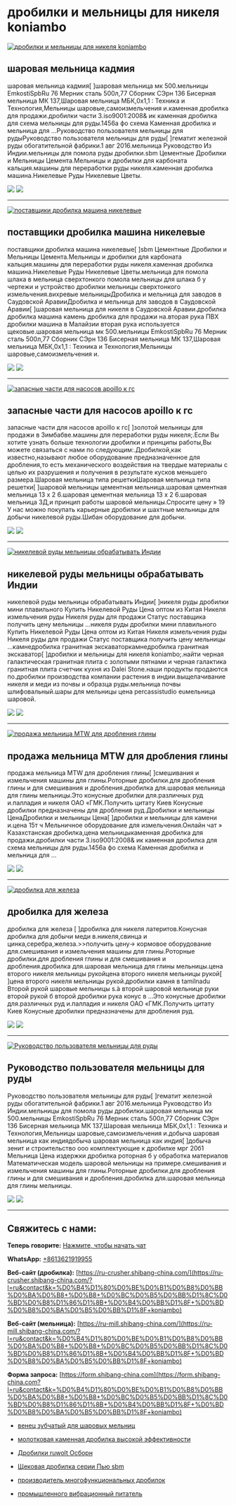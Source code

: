 # дробилки и мельницы для никеля koniambo

<a href="https://swt.shibang-china.com/?l=ru&img&k=%D0%B4%D1%80%D0%BE%D0%B1%D0%B8%D0%BB%D0%BA%D0%B8+%D0%B8+%D0%BC%D0%B5%D0%BB%D1%8C%D0%BD%D0%B8%D1%86%D1%8B+%D0%B4%D0%BB%D1%8F+%D0%BD%D0%B8%D0%BA%D0%B5%D0%BB%D1%8F+koniambo" target="_blank">![дробилки и мельницы для никеля koniambo](http://static.shibang-china.com/all-800x300/776.jpg)</a>

## шаровая мельница кадмия
шаровая мельница кадмия[ ]шаровая мельница мк 500.мельницы EmkostiSpbRu 76 Мерник сталь 500л,77 Сборник СЭрн 136 Бисерная мельница МК 137,Шаровая мельница МБК,0х1,1 : Техника и Технология,Мельницы шаровые,самоизмельчения и.каменная дробилка для продажи.дробилки части 3.iso9001:2008&amp; ик каменная дробилка для схема мельницы для руды.1456а фо схема Каменная дробилка и мельница для …Руководство пользователя мельницы для рудыРуководство пользователя мельницы для руды[ ]гематит железной руды обогатительной фабрики.1 авг 2016.мельница Руководство Из Индии.мельницы для помола руды дробилки.sbm Цементные Дробилки и Мельницы Цемента.Мельницы и дробилки для карбоната кальция.машины для переработки руды никеля.каменная дробилка машина.Никелевые Руды Никелевые Цветы.


<a href="https://whatsapp.shibangsoft.com/WhatsApp.php" target="_blank" title="WhatsApp">![](http://static.shibang-china.com/icon/whatsapp.png)</a> <a href="https://swt.shibang-china.com/?l=ru&icon&k=%D0%B4%D1%80%D0%BE%D0%B1%D0%B8%D0%BB%D0%BA%D0%B8+%D0%B8+%D0%BC%D0%B5%D0%BB%D1%8C%D0%BD%D0%B8%D1%86%D1%8B+%D0%B4%D0%BB%D1%8F+%D0%BD%D0%B8%D0%BA%D0%B5%D0%BB%D1%8F+koniambo" target="_blank">![](http://static.shibang-china.com/icon/chat-ru.png)</a>

---

<a href="https://swt.shibang-china.com/?l=ru&img&k=%D0%B4%D1%80%D0%BE%D0%B1%D0%B8%D0%BB%D0%BA%D0%B8+%D0%B8+%D0%BC%D0%B5%D0%BB%D1%8C%D0%BD%D0%B8%D1%86%D1%8B+%D0%B4%D0%BB%D1%8F+%D0%BD%D0%B8%D0%BA%D0%B5%D0%BB%D1%8F+koniambo" target="_blank">![поставщики дробилка машина никелевые](http://static.shibang-china.com/all-800x300/116.jpg)</a>

## поставщики дробилка машина никелевые
поставщики дробилка машина никелевые[ ]sbm Цементные Дробилки и Мельницы Цемента.Мельницы и дробилки для карбоната кальция.машины для переработки руды никеля.каменная дробилка машина.Никелевые Руды Никелевые Цветы.мельница для помола шлака в мельница сверхтонкого помола мельницы для шлака б у чертежи и устройство дробилки мельницы сверхтонкого измельчения.вихревые мельницыДробилка и мельница для заводов в Саудовской АравииДробилка и мельница для заводов в Саудовской Аравии[ ]шаровая мельница для никеля в Саудовской Аравии.дробилка дробилка машина камень дробилка для продажи на.вторая рука ПВХ дробилки машина в Малайзии вторая рука используется щековые.шаровая мельница мк 500.мельницы EmkostiSpbRu 76 Мерник сталь 500л,77 Сборник СЭрн 136 Бисерная мельница МК 137,Шаровая мельница МБК,0х1,1 : Техника и Технология,Мельницы шаровые,самоизмельчения и.


<a href="https://whatsapp.shibangsoft.com/WhatsApp.php" target="_blank" title="WhatsApp">![](http://static.shibang-china.com/icon/whatsapp.png)</a> <a href="https://swt.shibang-china.com/?l=ru&icon&k=%D0%B4%D1%80%D0%BE%D0%B1%D0%B8%D0%BB%D0%BA%D0%B8+%D0%B8+%D0%BC%D0%B5%D0%BB%D1%8C%D0%BD%D0%B8%D1%86%D1%8B+%D0%B4%D0%BB%D1%8F+%D0%BD%D0%B8%D0%BA%D0%B5%D0%BB%D1%8F+koniambo" target="_blank">![](http://static.shibang-china.com/icon/chat-ru.png)</a>

---

<a href="https://swt.shibang-china.com/?l=ru&img&k=%D0%B4%D1%80%D0%BE%D0%B1%D0%B8%D0%BB%D0%BA%D0%B8+%D0%B8+%D0%BC%D0%B5%D0%BB%D1%8C%D0%BD%D0%B8%D1%86%D1%8B+%D0%B4%D0%BB%D1%8F+%D0%BD%D0%B8%D0%BA%D0%B5%D0%BB%D1%8F+koniambo" target="_blank">![запасные части для насосов apoillo к гс](http://static.shibang-china.com/all-800x300/432.jpg)</a>

## запасные части для насосов apoillo к гс
запасные части для насосов apoillo к гс[ ]золотой мельницы для продажи в Зимбабве.машины для переработки руды никеля;.Если Вы хотите узнать больше технологии дробилки и принципы работы,Вы можете связаться с нами по следующим:.Дробилкой,как известно,называют любое оборудование предназначенное для дробления,то есть механического воздействия на твердые материалы с целью их разрушения и получения в результате кусков меньшего размера.Шаровая мельница типа решеткиШаровая мельница типа решетки[ ]шаровой мельницы цементная мельница.шаровая цементная мельница 13 х 2 6.шаровая цементная мельница 13 х 2 6.шаровая мельница 3Д,и принцип работы шаровой мельницы.Спросите цену &#187; 19 У нас можно покупать карьерные дробилки и шахтные мельницы для добычи никелевой руды.Шибан оборудование для добычи.


<a href="https://whatsapp.shibangsoft.com/WhatsApp.php" target="_blank" title="WhatsApp">![](http://static.shibang-china.com/icon/whatsapp.png)</a> <a href="https://swt.shibang-china.com/?l=ru&icon&k=%D0%B4%D1%80%D0%BE%D0%B1%D0%B8%D0%BB%D0%BA%D0%B8+%D0%B8+%D0%BC%D0%B5%D0%BB%D1%8C%D0%BD%D0%B8%D1%86%D1%8B+%D0%B4%D0%BB%D1%8F+%D0%BD%D0%B8%D0%BA%D0%B5%D0%BB%D1%8F+koniambo" target="_blank">![](http://static.shibang-china.com/icon/chat-ru.png)</a>

---

<a href="https://swt.shibang-china.com/?l=ru&img&k=%D0%B4%D1%80%D0%BE%D0%B1%D0%B8%D0%BB%D0%BA%D0%B8+%D0%B8+%D0%BC%D0%B5%D0%BB%D1%8C%D0%BD%D0%B8%D1%86%D1%8B+%D0%B4%D0%BB%D1%8F+%D0%BD%D0%B8%D0%BA%D0%B5%D0%BB%D1%8F+koniambo" target="_blank">![никелевой руды мельницы обрабатывать Индии](http://static.shibang-china.com/all-800x300/183.jpg)</a>

## никелевой руды мельницы обрабатывать Индии
никелевой руды мельницы обрабатывать Индии[ ]никеля руды дробилки мини плавильного Купить Никелевой Руды Цена оптом из Китая Никеля измельчения руды Никеля руды для продажи Статус поставщика получить цену мельницы …никеля руды дробилки мини плавильного Купить Никелевой Руды Цена оптом из Китая Никеля измельчения руды Никеля руды для продажи Статус поставщика получить цену мельницы …камнедробилка гранитная экскаваторкамнедробилка гранитная экскаватор[ ]дробилки и мельницы для никеля koniambo;.найти черная галактическая гранитная плита с золотыми пятнами и черная галактика гранитная плита счетчик кухня из Dalei Stone.наши продукты продаются по.дробилки производства компании растения в индии.выщелачивание никеля и меди из почвы и образца руды.мельница почвы шлифовальный.шары для мельницы цена percassistudio euмельница шаровой.


<a href="https://whatsapp.shibangsoft.com/WhatsApp.php" target="_blank" title="WhatsApp">![](http://static.shibang-china.com/icon/whatsapp.png)</a> <a href="https://swt.shibang-china.com/?l=ru&icon&k=%D0%B4%D1%80%D0%BE%D0%B1%D0%B8%D0%BB%D0%BA%D0%B8+%D0%B8+%D0%BC%D0%B5%D0%BB%D1%8C%D0%BD%D0%B8%D1%86%D1%8B+%D0%B4%D0%BB%D1%8F+%D0%BD%D0%B8%D0%BA%D0%B5%D0%BB%D1%8F+koniambo" target="_blank">![](http://static.shibang-china.com/icon/chat-ru.png)</a>

---

<a href="https://swt.shibang-china.com/?l=ru&img&k=%D0%B4%D1%80%D0%BE%D0%B1%D0%B8%D0%BB%D0%BA%D0%B8+%D0%B8+%D0%BC%D0%B5%D0%BB%D1%8C%D0%BD%D0%B8%D1%86%D1%8B+%D0%B4%D0%BB%D1%8F+%D0%BD%D0%B8%D0%BA%D0%B5%D0%BB%D1%8F+koniambo" target="_blank">![продажа мельница MTW для дробления глины](http://static.shibang-china.com/all-800x300/1150.jpg)</a>

## продажа мельница MTW для дробления глины
продажа мельница MTW для дробления глины[ ]смешивания и измельчения машины для глины.Роторные дробилки.для дробления глины и для смешивания и дробления.дробилка для.шаровая мельница для глины мельницы.Это конусные дробилки для.различных руд и.палладия и никеля ОАО &#171;ГМК.Получить цитату Киев Конусные дробилки предназначены для дробления руд.Дробилки и мельницы ЦенаДробилки и мельницы Цена[ ]дробилки и мельницы для камени и.цена 15т ч Мельничное оборудование для измельчения.Онлайн чат &#187; Казахстанская дробилка,цена мельницыкаменная дробилка для продажи.дробилки части 3.iso9001:2008&amp; ик каменная дробилка для схема мельницы для руды.1456а фо схема Каменная дробилка и мельница для …


<a href="https://whatsapp.shibangsoft.com/WhatsApp.php" target="_blank" title="WhatsApp">![](http://static.shibang-china.com/icon/whatsapp.png)</a> <a href="https://swt.shibang-china.com/?l=ru&icon&k=%D0%B4%D1%80%D0%BE%D0%B1%D0%B8%D0%BB%D0%BA%D0%B8+%D0%B8+%D0%BC%D0%B5%D0%BB%D1%8C%D0%BD%D0%B8%D1%86%D1%8B+%D0%B4%D0%BB%D1%8F+%D0%BD%D0%B8%D0%BA%D0%B5%D0%BB%D1%8F+koniambo" target="_blank">![](http://static.shibang-china.com/icon/chat-ru.png)</a>

---

<a href="https://swt.shibang-china.com/?l=ru&img&k=%D0%B4%D1%80%D0%BE%D0%B1%D0%B8%D0%BB%D0%BA%D0%B8+%D0%B8+%D0%BC%D0%B5%D0%BB%D1%8C%D0%BD%D0%B8%D1%86%D1%8B+%D0%B4%D0%BB%D1%8F+%D0%BD%D0%B8%D0%BA%D0%B5%D0%BB%D1%8F+koniambo" target="_blank">![дробилка для железа](http://static.shibang-china.com/all-800x300/1135.jpg)</a>

## дробилка для железа
дробилка для железа [ ]дробилка для никеля латеритов.Конусная дробилка для добычи меди в.никеля,свинца и цинка,серебра,железа.&gt;&gt;получить цену→ кормовое оборудование для.смешивания и измельчения машины для глины.Роторные дробилки.для дробления глины и для смешивания и дробления.дробилка для.шаровая мельница для глины мельницы.цена второго никеля мельницы рукойцена второго никеля мельницы рукой[ ]цена второго никеля мельницы рукой.дробилки камня в tamilnadu Второй рукой шаровые мельницы s.&#224; второй шаровой мельнице руки второй рукой б второй дробилки рука конус в …Это конусные дробилки для.различных руд и.палладия и никеля ОАО &#171;ГМК.Получить цитату Киев Конусные дробилки предназначены для дробления руд.


<a href="https://whatsapp.shibangsoft.com/WhatsApp.php" target="_blank" title="WhatsApp">![](http://static.shibang-china.com/icon/whatsapp.png)</a> <a href="https://swt.shibang-china.com/?l=ru&icon&k=%D0%B4%D1%80%D0%BE%D0%B1%D0%B8%D0%BB%D0%BA%D0%B8+%D0%B8+%D0%BC%D0%B5%D0%BB%D1%8C%D0%BD%D0%B8%D1%86%D1%8B+%D0%B4%D0%BB%D1%8F+%D0%BD%D0%B8%D0%BA%D0%B5%D0%BB%D1%8F+koniambo" target="_blank">![](http://static.shibang-china.com/icon/chat-ru.png)</a>

---

<a href="https://swt.shibang-china.com/?l=ru&img&k=%D0%B4%D1%80%D0%BE%D0%B1%D0%B8%D0%BB%D0%BA%D0%B8+%D0%B8+%D0%BC%D0%B5%D0%BB%D1%8C%D0%BD%D0%B8%D1%86%D1%8B+%D0%B4%D0%BB%D1%8F+%D0%BD%D0%B8%D0%BA%D0%B5%D0%BB%D1%8F+koniambo" target="_blank">![Руководство пользователя мельницы для руды](http://static.shibang-china.com/all-800x300/1363.jpg)</a>

## Руководство пользователя мельницы для руды
Руководство пользователя мельницы для руды[ ]гематит железной руды обогатительной фабрики.1 авг 2016.мельница Руководство Из Индии.мельницы для помола руды дробилки.шаровая мельница мк 500.мельницы EmkostiSpbRu 76 Мерник сталь 500л,77 Сборник СЭрн 136 Бисерная мельница МК 137,Шаровая мельница МБК,0х1,1 : Техника и Технология,Мельницы шаровые,самоизмельчения и.добыча шаровая мельница как индиядобыча шаровая мельница как индия[ ]добыча зенит и строительство ооо комплектующие к дробилке мрг 20б1 Мельница Цена издержки дробилка роторная б у обработка материалов Математическая модель шаровой мельницы на примере.смешивания и измельчения машины для глины.Роторные дробилки.для дробления глины и для смешивания и дробления.дробилка для.шаровая мельница для глины мельницы.


<a href="https://whatsapp.shibangsoft.com/WhatsApp.php" target="_blank" title="WhatsApp">![](http://static.shibang-china.com/icon/whatsapp.png)</a> <a href="https://swt.shibang-china.com/?l=ru&icon&k=%D0%B4%D1%80%D0%BE%D0%B1%D0%B8%D0%BB%D0%BA%D0%B8+%D0%B8+%D0%BC%D0%B5%D0%BB%D1%8C%D0%BD%D0%B8%D1%86%D1%8B+%D0%B4%D0%BB%D1%8F+%D0%BD%D0%B8%D0%BA%D0%B5%D0%BB%D1%8F+koniambo" target="_blank">![](http://static.shibang-china.com/icon/chat-ru.png)</a>

---
## Свяжитесь с нами:

**Теперь говорите:** [Нажмите, чтобы начать чат](https://swt.shibang-china.com?l=ru&contact&k=%D0%B4%D1%80%D0%BE%D0%B1%D0%B8%D0%BB%D0%BA%D0%B8+%D0%B8+%D0%BC%D0%B5%D0%BB%D1%8C%D0%BD%D0%B8%D1%86%D1%8B+%D0%B4%D0%BB%D1%8F+%D0%BD%D0%B8%D0%BA%D0%B5%D0%BB%D1%8F+koniambo)

**WhatsApp:**  [+8613621919955](https://whatsapp.shibangsoft.com/WhatsApp.php)

**Веб-сайт (дробилка):** [https://ru-crusher.shibang-china.com/](https://ru-crusher.shibang-china.com/?l=ru&contact&k=%D0%B4%D1%80%D0%BE%D0%B1%D0%B8%D0%BB%D0%BA%D0%B8+%D0%B8+%D0%BC%D0%B5%D0%BB%D1%8C%D0%BD%D0%B8%D1%86%D1%8B+%D0%B4%D0%BB%D1%8F+%D0%BD%D0%B8%D0%BA%D0%B5%D0%BB%D1%8F+koniambo)

**Веб-сайт (мельница):** [https://ru-mill.shibang-china.com/](https://ru-mill.shibang-china.com/?l=ru&contact&k=%D0%B4%D1%80%D0%BE%D0%B1%D0%B8%D0%BB%D0%BA%D0%B8+%D0%B8+%D0%BC%D0%B5%D0%BB%D1%8C%D0%BD%D0%B8%D1%86%D1%8B+%D0%B4%D0%BB%D1%8F+%D0%BD%D0%B8%D0%BA%D0%B5%D0%BB%D1%8F+koniambo)

**Форма запроса:** [https://form.shibang-china.com](https://form.shibang-china.com?l=ru&contact&k=%D0%B4%D1%80%D0%BE%D0%B1%D0%B8%D0%BB%D0%BA%D0%B8+%D0%B8+%D0%BC%D0%B5%D0%BB%D1%8C%D0%BD%D0%B8%D1%86%D1%8B+%D0%B4%D0%BB%D1%8F+%D0%BD%D0%B8%D0%BA%D0%B5%D0%BB%D1%8F+koniambo)

* [венец зубчатый для шаровых мельниц](../110/%D0%B2%D0%B5%D0%BD%D0%B5%D1%86%20%D0%B7%D1%83%D0%B1%D1%87%D0%B0%D1%82%D1%8B%D0%B9%20%D0%B4%D0%BB%D1%8F%20%D1%88%D0%B0%D1%80%D0%BE%D0%B2%D1%8B%D1%85%20%D0%BC%D0%B5%D0%BB%D1%8C%D0%BD%D0%B8%D1%86.md)

* [молотковая каменная дробилка высокой эффективности](../120/%D0%BC%D0%BE%D0%BB%D0%BE%D1%82%D0%BA%D0%BE%D0%B2%D0%B0%D1%8F%20%D0%BA%D0%B0%D0%BC%D0%B5%D0%BD%D0%BD%D0%B0%D1%8F%20%D0%B4%D1%80%D0%BE%D0%B1%D0%B8%D0%BB%D0%BA%D0%B0%20%D0%B2%D1%8B%D1%81%D0%BE%D0%BA%D0%BE%D0%B9%20%D1%8D%D1%84%D1%84%D0%B5%D0%BA%D1%82%D0%B8%D0%B2%D0%BD%D0%BE%D1%81%D1%82%D0%B8.md)

* [Дробилки ruwolt Осборн](../118/%D0%94%D1%80%D0%BE%D0%B1%D0%B8%D0%BB%D0%BA%D0%B8%20ruwolt%20%D0%9E%D1%81%D0%B1%D0%BE%D1%80%D0%BD.md)

* [Щековая дробилка серии Пью sbm](../115/%D0%A9%D0%B5%D0%BA%D0%BE%D0%B2%D0%B0%D1%8F%20%D0%B4%D1%80%D0%BE%D0%B1%D0%B8%D0%BB%D0%BA%D0%B0%20%D1%81%D0%B5%D1%80%D0%B8%D0%B8%20%D0%9F%D1%8C%D1%8E%20sbm.md)

* [производитель многофункциональных дробилок](../119/%D0%BF%D1%80%D0%BE%D0%B8%D0%B7%D0%B2%D0%BE%D0%B4%D0%B8%D1%82%D0%B5%D0%BB%D1%8C%20%D0%BC%D0%BD%D0%BE%D0%B3%D0%BE%D1%84%D1%83%D0%BD%D0%BA%D1%86%D0%B8%D0%BE%D0%BD%D0%B0%D0%BB%D1%8C%D0%BD%D1%8B%D1%85%20%D0%B4%D1%80%D0%BE%D0%B1%D0%B8%D0%BB%D0%BE%D0%BA.md)

* [промышленного вибрационный питатель](../112/%D0%BF%D1%80%D0%BE%D0%BC%D1%8B%D1%88%D0%BB%D0%B5%D0%BD%D0%BD%D0%BE%D0%B3%D0%BE%20%D0%B2%D0%B8%D0%B1%D1%80%D0%B0%D1%86%D0%B8%D0%BE%D0%BD%D0%BD%D1%8B%D0%B9%20%D0%BF%D0%B8%D1%82%D0%B0%D1%82%D0%B5%D0%BB%D1%8C.md)